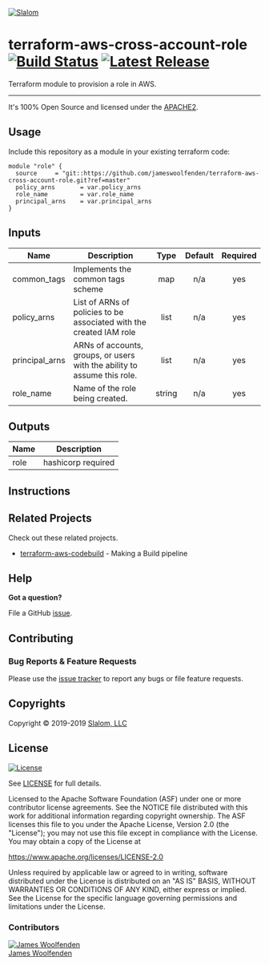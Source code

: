
[![Slalom][logo]](https://slalom.com)

# terraform-aws-cross-account-role [![Build Status](https://travis-ci.com/JamesWoolfenden/terraform-aws-cross-account-role.svg?branch=master)](https://travis-ci.com/JamesWoolfenden/terraform-aws-cross-account-role) [![Latest Release](https://img.shields.io/github/release/JamesWoolfenden/terraform-aws-cross-account-role.svg)](https://github.com/JamesWoolfenden/terraform-aws-cross-account-role/releases/latest)

Terraform module to provision a role in AWS.

---

It's 100% Open Source and licensed under the [APACHE2](LICENSE).

## Usage

Include this repository as a module in your existing terraform code:

```hcl
module "role" {
  source     = "git::https://github.com/jameswoolfenden/terraform-aws-cross-account-role.git?ref=master"
  policy_arns       = var.policy_arns
  role_name         = var.role_name
  principal_arns    = var.principal_arns
}
```

<!-- BEGINNING OF PRE-COMMIT-TERRAFORM DOCS HOOK -->
## Inputs

| Name | Description | Type | Default | Required |
|------|-------------|:----:|:-----:|:-----:|
| common\_tags | Implements the common tags scheme | map | n/a | yes |
| policy\_arns | List of ARNs of policies to be associated with the created IAM role | list | n/a | yes |
| principal\_arns | ARNs of accounts, groups, or users with the ability to assume this role. | list | n/a | yes |
| role\_name | Name of the role being created. | string | n/a | yes |

## Outputs

| Name | Description |
|------|-------------|
| role | hashicorp required |

<!-- END OF PRE-COMMIT-TERRAFORM DOCS HOOK -->
## Instructions

## Related Projects

Check out these related projects.

- [terraform-aws-codebuild](https://github.com/jameswoolfenden/terraform-aws-codebuild) - Making a Build pipeline

## Help

**Got a question?**

File a GitHub [issue](https://github.com/jameswoolfenden/terraform-aws-cross-account-role/issues).

## Contributing

### Bug Reports & Feature Requests

Please use the [issue tracker](https://github.com/jameswoolfenden/terraform-aws-cross-account-role/issues) to report any bugs or file feature requests.

## Copyrights

Copyright © 2019-2019 [Slalom, LLC](https://slalom.com)

## License

[![License](https://img.shields.io/badge/License-Apache%202.0-blue.svg)](https://opensource.org/licenses/Apache-2.0)

See [LICENSE](LICENSE) for full details.

Licensed to the Apache Software Foundation (ASF) under one
or more contributor license agreements.  See the NOTICE file
distributed with this work for additional information
regarding copyright ownership.  The ASF licenses this file
to you under the Apache License, Version 2.0 (the
"License"); you may not use this file except in compliance
with the License.  You may obtain a copy of the License at

<https://www.apache.org/licenses/LICENSE-2.0>

Unless required by applicable law or agreed to in writing,
software distributed under the License is distributed on an
"AS IS" BASIS, WITHOUT WARRANTIES OR CONDITIONS OF ANY
KIND, either express or implied.  See the License for the
specific language governing permissions and limitations
under the License.

### Contributors

  [![James Woolfenden][jameswoolfenden_avatar]][jameswoolfenden_homepage]<br/>[James Woolfenden][jameswoolfenden_homepage]

  [jameswoolfenden_homepage]: https://github.com/jameswoolfenden
  [jameswoolfenden_avatar]: https://github.com/jameswoolfenden.png?size=150

[logo]: https://gist.githubusercontent.com/JamesWoolfenden/5c457434351e9fe732ca22b78fdd7d5e/raw/15933294ae2b00f5dba6557d2be88f4b4da21201/slalom-logo.png
[website]: https://slalom.com
[github]: https://github.com/jameswoolfenden
[linkedin]: https://www.linkedin.com/company/slalom-consulting/
[twitter]: https://twitter.com/Slalom

[share_twitter]: https://twitter.com/intent/tweet/?text=terraform-aws-cross-account-role&url=https://github.com/jameswoolfenden/terraform-aws-cross-account-role
[share_linkedin]: https://www.linkedin.com/shareArticle?mini=true&title=terraform-aws-cross-account-role&url=https://github.com/jameswoolfenden/terraform-aws-cross-account-role
[share_reddit]: https://reddit.com/submit/?url=https://github.com/jameswoolfenden/terraform-aws-cross-account-role
[share_facebook]: https://facebook.com/sharer/sharer.php?u=https://github.com/jameswoolfenden/terraform-aws-cross-account-role
[share_email]: mailto:?subject=terraform-aws-cross-account-role&body=https://github.com/jameswoolfenden/terraform-aws-cross-account-role

